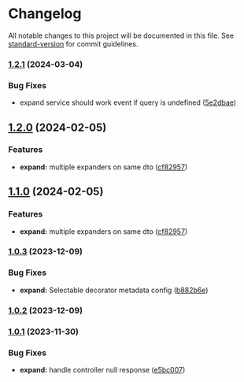 # Changelog

All notable changes to this project will be documented in this file. See [standard-version](https://github.com/conventional-changelog/standard-version) for commit guidelines.

### [1.2.1](https://github.com/cisstech/nestkit/compare/v1.2.0...v1.2.1) (2024-03-04)


### Bug Fixes

* expand service should work event if query is undefined ([5e2dbae](https://github.com/cisstech/nestkit/commit/5e2dbaed680542e27cbbde9a73783844b28a5c1f))

## [1.2.0](https://github.com/cisstech/nestkit/compare/v1.0.3...v1.2.0) (2024-02-05)


### Features

* **expand:** multiple expanders on same dto ([cf82957](https://github.com/cisstech/nestkit/commit/cf82957a17630a8ffaf2dc2d1a9e4985c9f0a3cb))

## [1.1.0](https://github.com/cisstech/nestkit/compare/v1.0.3...v1.1.0) (2024-02-05)


### Features

* **expand:** multiple expanders on same dto ([cf82957](https://github.com/cisstech/nestkit/commit/cf82957a17630a8ffaf2dc2d1a9e4985c9f0a3cb))

### [1.0.3](https://github.com/cisstech/nestkit/compare/v1.0.2...v1.0.3) (2023-12-09)


### Bug Fixes

* **expand:** Selectable decorator metadata config ([b882b6e](https://github.com/cisstech/nestkit/commit/b882b6efaf26e94a4d5100f2538e30dcec3386cc))

### [1.0.2](https://github.com/cisstech/nestkit/compare/v1.0.1...v1.0.2) (2023-12-09)

### [1.0.1](https://github.com/cisstech/nestkit/compare/v1.0.0...v1.0.1) (2023-11-30)


### Bug Fixes

* **expand:** handle controller null response ([e5bc007](https://github.com/cisstech/nestkit/commit/e5bc007a703d23fa6dad75a579ccc5a73529e90b))

